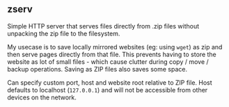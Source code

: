 ## zserv

Simple HTTP server that serves files directly from .zip files without unpacking the zip file to the filesystem.

My usecase is to save locally mirrored websites (eg: using `wget`) as zip and then serve pages directly from that file. This prevents having to store the website as lot of small files - which cause clutter during copy / move / backup operations. Saving as ZIP files also saves some space.

Can specify custom port, host and website root relative to ZIP file. Host defaults to localhost (`127.0.0.1`) and will not be accessible from other devices on the network.

